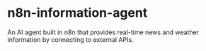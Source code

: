 # n8n-information-agent
An AI agent built in n8n that provides real-time news and weather information by connecting to external APIs.
